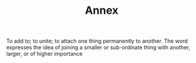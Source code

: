 ---
title: Annex
letter: A
permalink: "/definitions/annex.html"
body: To add to; to unite; to attach one thing permanently to another. The word expresses
  the idea of joining a smaller or sub-ordinate thing with another, larger, or of
  higher importance
published_at: '2018-07-07'
source: Black's Law Dictionary
layout: post
---